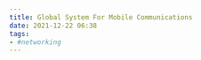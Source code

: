 ```yaml
---
title: Global System For Mobile Communications
date: 2021-12-22 06:38
tags:
- #networking
---
```




